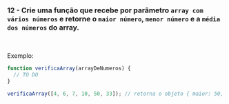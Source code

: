 ### 12 - Crie uma função que recebe por parâmetro `array com vários números` e retorne o `maior número`, `menor número` e a `média dos números` do array.

<br>

Exemplo:

```js
function verificaArray(arrayDeNumeros) {
  // TO DO
}

verificaArray([4, 6, 7, 10, 50, 33]); // retorna o objeto { maior: 50, menor: 4, media: 18.33 }
```
